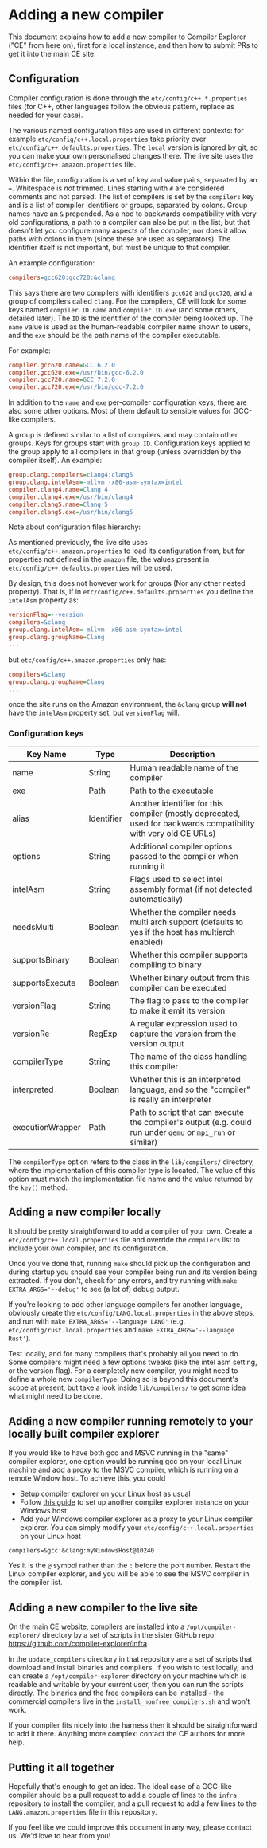 # Adding a new compiler

This document explains how to add a new compiler to Compiler Explorer ("CE" from here on), first for a local instance,
and then how to submit PRs to get it into the main CE site.

## Configuration

Compiler configuration is done through the `etc/config/c++.*.properties` files (for C++, other languages follow the
obvious pattern, replace as needed for your case).

The various named configuration files are used in different contexts: for example `etc/config/c++.local.properties` take
priority over `etc/config/c++.defaults.properties`. The `local` version is ignored by git, so you can make your own
personalised changes there. The live site uses the `etc/config/c++.amazon.properties` file.

Within the file, configuration is a set of key and value pairs, separated by an `=`. Whitespace is _not_ trimmed. Lines
starting with `#` are considered comments and not parsed. The list of compilers is set by the `compilers` key and is a
list of compiler identifiers or groups, separated by colons. Group names have an `&` prepended. As a nod to backwards
compatibility with very old configurations, a path to a compiler can also be put in the list, but that doesn't let you
configure many aspects of the compiler, nor does it allow paths with colons in them (since these are used as
separators). The identifier itself is not important, but must be unique to that compiler.

An example configuration:

```INI
compilers=gcc620:gcc720:&clang
```

This says there are two compilers with identifiers `gcc620` and `gcc720`, and a group of compilers called `clang`. For
the compilers, CE will look for some keys named `compiler.ID.name` and `compiler.ID.exe` (and some others, detailed
later). The `ID` is the identifier of the compiler being looked up. The `name` value is used as the human-readable
compiler name shown to users, and the `exe` should be the path name of the compiler executable.

For example:

```INI
compiler.gcc620.name=GCC 6.2.0
compiler.gcc620.exe=/usr/bin/gcc-6.2.0
compiler.gcc720.name=GCC 7.2.0
compiler.gcc720.exe=/usr/bin/gcc-7.2.0
```

In addition to the `name` and `exe` per-compiler configuration keys, there are also some other options. Most of them
default to sensible values for GCC-like compilers.

A group is defined similar to a list of compilers, and may contain other groups. Keys for groups start with `group.ID`.
Configuration keys applied to the group apply to all compilers in that group (unless overridden by the compiler itself).
An example:

```INI
group.clang.compilers=clang4:clang5
group.clang.intelAsm=-mllvm -x86-asm-syntax=intel
compiler.clang4.name=Clang 4
compiler.clang4.exe=/usr/bin/clang4
compiler.clang5.name=Clang 5
compiler.clang5.exe=/usr/bin/clang5
```

Note about configuration files hierarchy:

As mentioned previously, the live site uses `etc/config/c++.amazon.properties` to load its configuration from, but for
properties not defined in the `amazon` file, the values present in `etc/config/c++.defaults.properties` will be used.

By design, this does not however work for groups (Nor any other nested property). That is, if in
`etc/config/c++.defaults.properties` you define the `intelAsm` property as:

```INI
versionFlag=--version
compilers=&clang
group.clang.intelAsm=-mllvm -x86-asm-syntax=intel
group.clang.groupName=Clang
...
```

but `etc/config/c++.amazon.properties` only has:

```INI
compilers=&clang
group.clang.groupName=Clang
...
```

once the site runs on the Amazon environment, the `&clang` group **will not** have the `intelAsm` property set, but
`versionFlag` will.

### Configuration keys

| Key Name         | Type       | Description                                                                                                      |
| ---------------- | ---------- | ---------------------------------------------------------------------------------------------------------------- |
| name             | String     | Human readable name of the compiler                                                                              |
| exe              | Path       | Path to the executable                                                                                           |
| alias            | Identifier | Another identifier for this compiler (mostly deprecated, used for backwards compatibility with very old CE URLs) |
| options          | String     | Additional compiler options passed to the compiler when running it                                               |
| intelAsm         | String     | Flags used to select intel assembly format (if not detected automatically)                                       |
| needsMulti       | Boolean    | Whether the compiler needs multi arch support (defaults to yes if the host has multiarch enabled)                |
| supportsBinary   | Boolean    | Whether this compiler supports compiling to binary                                                               |
| supportsExecute  | Boolean    | Whether binary output from this compiler can be executed                                                         |
| versionFlag      | String     | The flag to pass to the compiler to make it emit its version                                                     |
| versionRe        | RegExp     | A regular expression used to capture the version from the version output                                         |
| compilerType     | String     | The name of the class handling this compiler                                                                     |
| interpreted      | Boolean    | Whether this is an interpreted language, and so the "compiler" is really an interpreter                          |
| executionWrapper | Path       | Path to script that can execute the compiler's output (e.g. could run under `qemu` or `mpi_run` or similar)      |

The `compilerType` option refers to the class in the `lib/compilers/` directory, where the implementation of this
compiler type is located. The value of this option must match the implementation file name and the value returned by the
`key()` method.

## Adding a new compiler locally

It should be pretty straightforward to add a compiler of your own. Create a `etc/config/c++.local.properties` file and
override the `compilers` list to include your own compiler, and its configuration.

Once you've done that, running `make` should pick up the configuration and during startup you should see your compiler
being run and its version being extracted. If you don't, check for any errors, and try running with
`make EXTRA_ARGS='--debug'` to see (a lot of) debug output.

If you're looking to add other language compilers for another language, obviously create the
`etc/config/LANG.local.properties` in the above steps, and run with `make EXTRA_ARGS='--language LANG'` (e.g.
`etc/config/rust.local.properties` and `make EXTRA_ARGS='--language Rust'`).

Test locally, and for many compilers that's probably all you need to do. Some compilers might need a few options tweaks
(like the intel asm setting, or the version flag). For a completely new compiler, you might need to define a whole new
`compilerType`. Doing so is beyond this document's scope at present, but take a look inside `lib/compilers/` to get some
idea what might need to be done.

## Adding a new compiler running remotely to your locally built compiler explorer

If you would like to have both gcc and MSVC running in the "same" compiler explorer, one option would be running gcc on
your local Linux machine and add a proxy to the MSVC compiler, which is running on a remote Window host. To achieve
this, you could

- Setup compiler explorer on your Linux host as usual
- Follow [this guide](https://github.com/compiler-explorer/compiler-explorer/blob/main/docs/WindowsNative.md) to set up
  another compiler explorer instance on your Windows host
- Add your Windows compiler explorer as a proxy to your Linux compiler explorer. You can simply modify your
  `etc/config/c++.local.properties` on your Linux host

```
compilers=&gcc:&clang:myWindowsHost@10240
```

Yes it is the `@` symbol rather than the `:` before the port number. Restart the Linux compiler explorer, and you will
be able to see the MSVC compiler in the compiler list.

## Adding a new compiler to the live site

On the main CE website, compilers are installed into a `/opt/compiler-explorer/` directory by a set of scripts in the
sister GitHub repo: https://github.com/compiler-explorer/infra

In the `update_compilers` directory in that repository are a set of scripts that download and install binaries and
compilers. If you wish to test locally, and can create a `/opt/compiler-explorer` directory on your machine which is
readable and writable by your current user, then you can run the scripts directly. The binaries and the free compilers
can be installed - the commercial compilers live in the `install_nonfree_compilers.sh` and won't work.

If your compiler fits nicely into the harness then it should be straightforward to add it there. Anything more complex:
contact the CE authors for more help.

## Putting it all together

Hopefully that's enough to get an idea. The ideal case of a GCC-like compiler should be a pull request to add a couple
of lines to the `infra` repository to install the compiler, and a pull request to add a few lines to the
`LANG.amazon.properties` file in this repository.

If you feel like we could improve this document in any way, please contact us. We'd love to hear from you!
